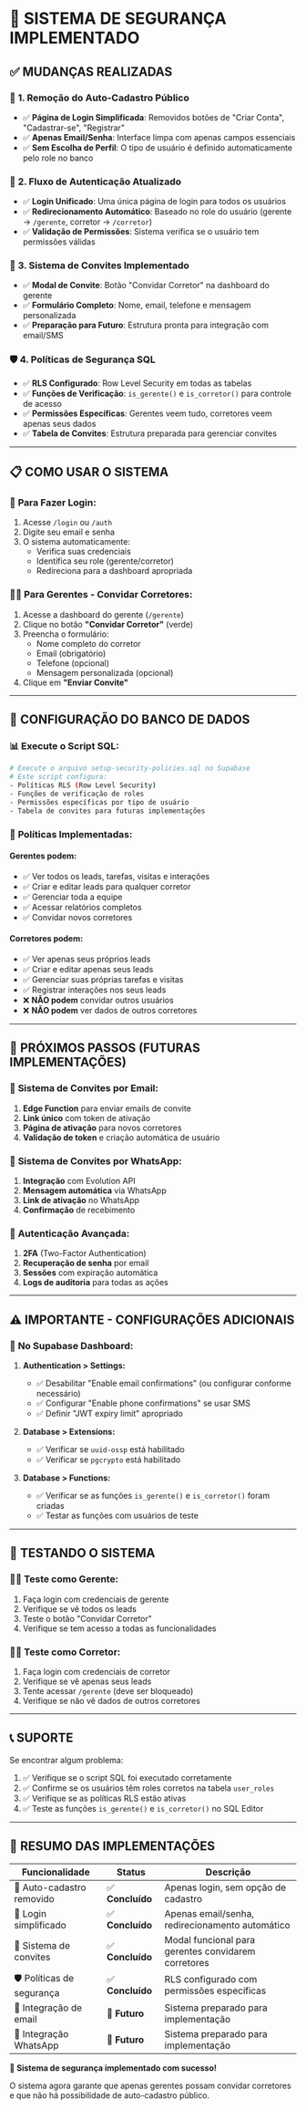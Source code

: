 # 🔐 SISTEMA DE SEGURANÇA IMPLEMENTADO

## ✅ **MUDANÇAS REALIZADAS**

### 🚫 **1. Remoção do Auto-Cadastro Público**
- ✅ **Página de Login Simplificada**: Removidos botões de "Criar Conta", "Cadastrar-se", "Registrar"
- ✅ **Apenas Email/Senha**: Interface limpa com apenas campos essenciais
- ✅ **Sem Escolha de Perfil**: O tipo de usuário é definido automaticamente pelo role no banco

### 🔑 **2. Fluxo de Autenticação Atualizado**
- ✅ **Login Unificado**: Uma única página de login para todos os usuários
- ✅ **Redirecionamento Automático**: Baseado no role do usuário (gerente → `/gerente`, corretor → `/corretor`)
- ✅ **Validação de Permissões**: Sistema verifica se o usuário tem permissões válidas

### 👥 **3. Sistema de Convites Implementado**
- ✅ **Modal de Convite**: Botão "Convidar Corretor" na dashboard do gerente
- ✅ **Formulário Completo**: Nome, email, telefone e mensagem personalizada
- ✅ **Preparação para Futuro**: Estrutura pronta para integração com email/SMS

### 🛡️ **4. Políticas de Segurança SQL**
- ✅ **RLS Configurado**: Row Level Security em todas as tabelas
- ✅ **Funções de Verificação**: `is_gerente()` e `is_corretor()` para controle de acesso
- ✅ **Permissões Específicas**: Gerentes veem tudo, corretores veem apenas seus dados
- ✅ **Tabela de Convites**: Estrutura preparada para gerenciar convites

---

## 📋 **COMO USAR O SISTEMA**

### 🔐 **Para Fazer Login:**
1. Acesse `/login` ou `/auth`
2. Digite seu email e senha
3. O sistema automaticamente:
   - Verifica suas credenciais
   - Identifica seu role (gerente/corretor)
   - Redireciona para a dashboard apropriada

### 👨‍💼 **Para Gerentes - Convidar Corretores:**
1. Acesse a dashboard do gerente (`/gerente`)
2. Clique no botão **"Convidar Corretor"** (verde)
3. Preencha o formulário:
   - Nome completo do corretor
   - Email (obrigatório)
   - Telefone (opcional)
   - Mensagem personalizada (opcional)
4. Clique em **"Enviar Convite"**

---

## 🔧 **CONFIGURAÇÃO DO BANCO DE DADOS**

### 📊 **Execute o Script SQL:**
```bash
# Execute o arquivo setup-security-policies.sql no Supabase
# Este script configura:
- Políticas RLS (Row Level Security)
- Funções de verificação de roles
- Permissões específicas por tipo de usuário
- Tabela de convites para futuras implementações
```

### 🎯 **Políticas Implementadas:**

#### **Gerentes podem:**
- ✅ Ver todos os leads, tarefas, visitas e interações
- ✅ Criar e editar leads para qualquer corretor
- ✅ Gerenciar toda a equipe
- ✅ Acessar relatórios completos
- ✅ Convidar novos corretores

#### **Corretores podem:**
- ✅ Ver apenas seus próprios leads
- ✅ Criar e editar apenas seus leads
- ✅ Gerenciar suas próprias tarefas e visitas
- ✅ Registrar interações nos seus leads
- ❌ **NÃO podem** convidar outros usuários
- ❌ **NÃO podem** ver dados de outros corretores

---

## 🚀 **PRÓXIMOS PASSOS (FUTURAS IMPLEMENTAÇÕES)**

### 📧 **Sistema de Convites por Email:**
1. **Edge Function** para enviar emails de convite
2. **Link único** com token de ativação
3. **Página de ativação** para novos corretores
4. **Validação de token** e criação automática de usuário

### 📱 **Sistema de Convites por WhatsApp:**
1. **Integração** com Evolution API
2. **Mensagem automática** via WhatsApp
3. **Link de ativação** no WhatsApp
4. **Confirmação** de recebimento

### 🔐 **Autenticação Avançada:**
1. **2FA** (Two-Factor Authentication)
2. **Recuperação de senha** por email
3. **Sessões** com expiração automática
4. **Logs de auditoria** para todas as ações

---

## ⚠️ **IMPORTANTE - CONFIGURAÇÕES ADICIONAIS**

### 🔧 **No Supabase Dashboard:**

1. **Authentication > Settings:**
   - ✅ Desabilitar "Enable email confirmations" (ou configurar conforme necessário)
   - ✅ Configurar "Enable phone confirmations" se usar SMS
   - ✅ Definir "JWT expiry limit" apropriado

2. **Database > Extensions:**
   - ✅ Verificar se `uuid-ossp` está habilitado
   - ✅ Verificar se `pgcrypto` está habilitado

3. **Database > Functions:**
   - ✅ Verificar se as funções `is_gerente()` e `is_corretor()` foram criadas
   - ✅ Testar as funções com usuários de teste

---

## 🧪 **TESTANDO O SISTEMA**

### 👨‍💼 **Teste como Gerente:**
1. Faça login com credenciais de gerente
2. Verifique se vê todos os leads
3. Teste o botão "Convidar Corretor"
4. Verifique se tem acesso a todas as funcionalidades

### 👨‍💻 **Teste como Corretor:**
1. Faça login com credenciais de corretor
2. Verifique se vê apenas seus leads
3. Tente acessar `/gerente` (deve ser bloqueado)
4. Verifique se não vê dados de outros corretores

---

## 📞 **SUPORTE**

Se encontrar algum problema:
1. ✅ Verifique se o script SQL foi executado corretamente
2. ✅ Confirme se os usuários têm roles corretos na tabela `user_roles`
3. ✅ Verifique se as políticas RLS estão ativas
4. ✅ Teste as funções `is_gerente()` e `is_corretor()` no SQL Editor

---

## 🎯 **RESUMO DAS IMPLEMENTAÇÕES**

| Funcionalidade | Status | Descrição |
|---|---|---|
| 🚫 Auto-cadastro removido | ✅ **Concluído** | Apenas login, sem opção de cadastro |
| 🔑 Login simplificado | ✅ **Concluído** | Apenas email/senha, redirecionamento automático |
| 👥 Sistema de convites | ✅ **Concluído** | Modal funcional para gerentes convidarem corretores |
| 🛡️ Políticas de segurança | ✅ **Concluído** | RLS configurado com permissões específicas |
| 📧 Integração de email | 🔄 **Futuro** | Sistema preparado para implementação |
| 📱 Integração WhatsApp | 🔄 **Futuro** | Sistema preparado para implementação |

**🎉 Sistema de segurança implementado com sucesso!** 

O sistema agora garante que apenas gerentes possam convidar corretores e que não há possibilidade de auto-cadastro público.





